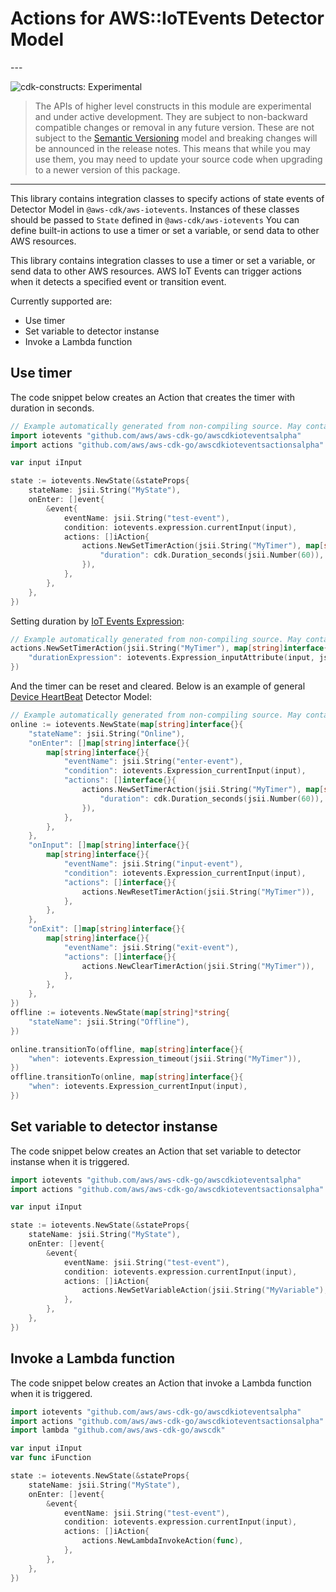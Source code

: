 # Actions for AWS::IoTEvents Detector Model

<!--BEGIN STABILITY BANNER-->---


![cdk-constructs: Experimental](https://img.shields.io/badge/cdk--constructs-experimental-important.svg?style=for-the-badge)

> The APIs of higher level constructs in this module are experimental and under active development.
> They are subject to non-backward compatible changes or removal in any future version. These are
> not subject to the [Semantic Versioning](https://semver.org/) model and breaking changes will be
> announced in the release notes. This means that while you may use them, you may need to update
> your source code when upgrading to a newer version of this package.

---
<!--END STABILITY BANNER-->

This library contains integration classes to specify actions of state events of Detector Model in `@aws-cdk/aws-iotevents`.
Instances of these classes should be passed to `State` defined in `@aws-cdk/aws-iotevents`
You can define built-in actions to use a timer or set a variable, or send data to other AWS resources.

This library contains integration classes to use a timer or set a variable, or send data to other AWS resources.
AWS IoT Events can trigger actions when it detects a specified event or transition event.

Currently supported are:

* Use timer
* Set variable to detector instanse
* Invoke a Lambda function

## Use timer

The code snippet below creates an Action that creates the timer with duration in seconds.

```go
// Example automatically generated from non-compiling source. May contain errors.
import iotevents "github.com/aws/aws-cdk-go/awscdkioteventsalpha"
import actions "github.com/aws/aws-cdk-go/awscdkioteventsactionsalpha"

var input iInput

state := iotevents.NewState(&stateProps{
	stateName: jsii.String("MyState"),
	onEnter: []event{
		&event{
			eventName: jsii.String("test-event"),
			condition: iotevents.expression.currentInput(input),
			actions: []iAction{
				actions.NewSetTimerAction(jsii.String("MyTimer"), map[string]interface{}{
					"duration": cdk.Duration_seconds(jsii.Number(60)),
				}),
			},
		},
	},
})
```

Setting duration by [IoT Events Expression](https://docs.aws.amazon.com/iotevents/latest/developerguide/iotevents-expressions.html):

```go
// Example automatically generated from non-compiling source. May contain errors.
actions.NewSetTimerAction(jsii.String("MyTimer"), map[string]interface{}{
	"durationExpression": iotevents.Expression_inputAttribute(input, jsii.String("payload.durationSeconds")),
})
```

And the timer can be reset and cleared. Below is an example of general
[Device HeartBeat](https://docs.aws.amazon.com/iotevents/latest/developerguide/iotevents-examples-dhb.html)
Detector Model:

```go
// Example automatically generated from non-compiling source. May contain errors.
online := iotevents.NewState(map[string]interface{}{
	"stateName": jsii.String("Online"),
	"onEnter": []map[string]interface{}{
		map[string]interface{}{
			"eventName": jsii.String("enter-event"),
			"condition": iotevents.Expression_currentInput(input),
			"actions": []interface{}{
				actions.NewSetTimerAction(jsii.String("MyTimer"), map[string]interface{}{
					"duration": cdk.Duration_seconds(jsii.Number(60)),
				}),
			},
		},
	},
	"onInput": []map[string]interface{}{
		map[string]interface{}{
			"eventName": jsii.String("input-event"),
			"condition": iotevents.Expression_currentInput(input),
			"actions": []interface{}{
				actions.NewResetTimerAction(jsii.String("MyTimer")),
			},
		},
	},
	"onExit": []map[string]interface{}{
		map[string]interface{}{
			"eventName": jsii.String("exit-event"),
			"actions": []interface{}{
				actions.NewClearTimerAction(jsii.String("MyTimer")),
			},
		},
	},
})
offline := iotevents.NewState(map[string]*string{
	"stateName": jsii.String("Offline"),
})

online.transitionTo(offline, map[string]interface{}{
	"when": iotevents.Expression_timeout(jsii.String("MyTimer")),
})
offline.transitionTo(online, map[string]interface{}{
	"when": iotevents.Expression_currentInput(input),
})
```

## Set variable to detector instanse

The code snippet below creates an Action that set variable to detector instanse
when it is triggered.

```go
import iotevents "github.com/aws/aws-cdk-go/awscdkioteventsalpha"
import actions "github.com/aws/aws-cdk-go/awscdkioteventsactionsalpha"

var input iInput

state := iotevents.NewState(&stateProps{
	stateName: jsii.String("MyState"),
	onEnter: []event{
		&event{
			eventName: jsii.String("test-event"),
			condition: iotevents.expression.currentInput(input),
			actions: []iAction{
				actions.NewSetVariableAction(jsii.String("MyVariable"), iotevents.*expression.inputAttribute(input, jsii.String("payload.temperature"))),
			},
		},
	},
})
```

## Invoke a Lambda function

The code snippet below creates an Action that invoke a Lambda function
when it is triggered.

```go
import iotevents "github.com/aws/aws-cdk-go/awscdkioteventsalpha"
import actions "github.com/aws/aws-cdk-go/awscdkioteventsactionsalpha"
import lambda "github.com/aws/aws-cdk-go/awscdk"

var input iInput
var func iFunction

state := iotevents.NewState(&stateProps{
	stateName: jsii.String("MyState"),
	onEnter: []event{
		&event{
			eventName: jsii.String("test-event"),
			condition: iotevents.expression.currentInput(input),
			actions: []iAction{
				actions.NewLambdaInvokeAction(func),
			},
		},
	},
})
```
